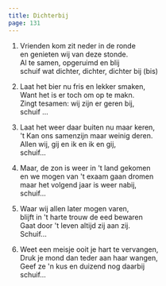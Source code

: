 ```yaml
---
title: Dichterbij
page: 131
---  
```


1. Vrienden kom zit neder in de ronde  
en genieten wij van deze stonde.  
Al te samen, opgeruimd en blij  
schuif wat dichter, dichter, dichter bij (bis)  

2. Laat het bier nu fris en lekker smaken,  
Want het is er toch om op te makn.  
Zingt tesamen: wij zijn er geren bij,  
schuif ...  

3. Laat het weer daar buiten nu maar keren,  
't Kan ons samenzijn maar weinig deren.  
Allen wij, gij en ik en ik en gij,  
schuif...  

4. Maar, de zon is weer in 't land gekomen  
en we mogen van 't exaam gaan dromen  
maar het volgend jaar is weer nabij,  
schuif...  

5. Waar wij allen later mogen varen,  
blijft in 't harte trouw de eed bewaren  
Gaat door 't leven altijd zij aan zij.  
Schuif...  

6. Weet een meisje ooit je hart te vervangen,  
Druk je mond dan teder aan haar wangen,  
Geef ze 'n kus en duizend nog daarbij  
schuif...  